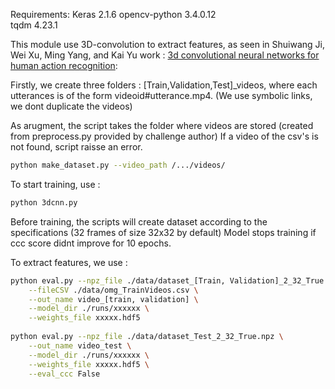 Requirements:
Keras 2.1.6 
opencv-python 3.4.0.12   
tqdm 4.23.1     

This module use 3D-convolution to extract features, as seen in Shuiwang Ji, Wei Xu, Ming Yang, and Kai Yu work :  [3d convolutional neural networks for human action recognition](https://ieeexplore.ieee.org/abstract/document/6165309/):  

Firstly, we create three folders : [Train,Validation,Test]_videos, where each utterances is of the form 
videoid#utterance.mp4. (We use symbolic links, we dont duplicate the videos)

As arugment, the script takes the folder where videos are stored (created from preprocess.py provided by challenge author)
If a video of the csv's is not found, script raisse an error.

```bash
python make_dataset.py --video_path /.../videos/
```

To start training, use :

```bash
python 3dcnn.py
```

Before training, the scripts will create dataset according to the specifications (32 frames of size 32x32 by default)
Model stops training if ccc score didnt improve for 10 epochs.

To extract features, we use :

```bash
python eval.py --npz_file ./data/dataset_[Train, Validation]_2_32_True.npz \
    --fileCSV ./data/omg_TrainVideos.csv \
    --out_name video_[train, validation] \
    --model_dir ./runs/xxxxxx \
    --weights_file xxxxx.hdf5
    
python eval.py --npz_file ./data/dataset_Test_2_32_True.npz \
    --out_name video_test \
    --model_dir ./runs/xxxxxx \
    --weights_file xxxxx.hdf5 \
    --eval_ccc False
```

